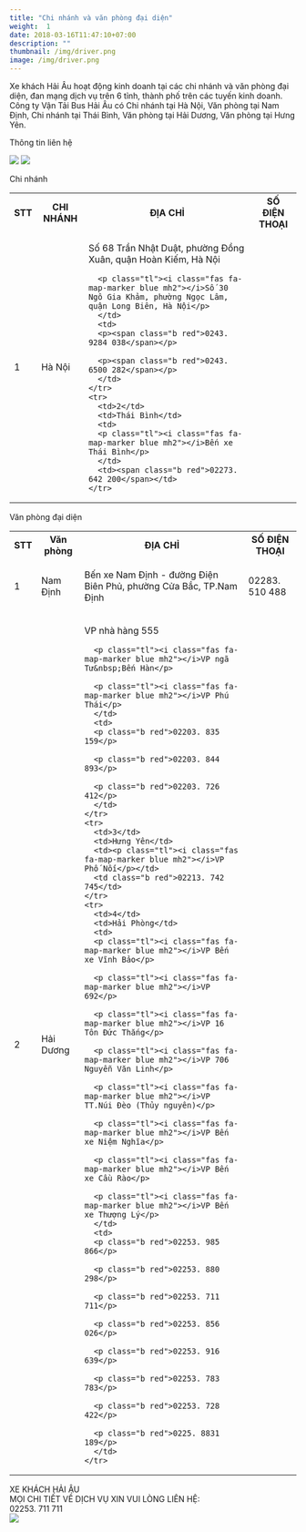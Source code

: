 ```yaml
---
title: "Chi nhánh và văn phòng đại diện"
weight:  1
date: 2018-03-16T11:47:10+07:00
description: ""
thumbnail: /img/driver.png
image: /img/driver.png
---
```

<div class="tc w-100">
	<p class="dib ba b--dashed b--blue blue b bg-light-gray pa3 tj">
	<span class="red">Xe khách Hải Âu</span> hoạt động kinh doanh tại các chi nhánh và văn phòng đại diện, đan mạng dịch vụ trên 6 tỉnh, thành phố trên các tuyến kinh doanh.  Công ty Vận Tải Bus Hải Âu có Chi nhánh tại Hà Nội, Văn phòng tại Nam Định, Chi nhánh tại Thái Bình, Văn phòng tại Hải Dương, Văn phòng tại Hưng Yên.
	</p>
</div>

<p class="dib bg-blue white b ttu pa2">Thông tin liên hệ</p>

<div class="tl w-100">
	<img src="/img/đt chuyển phát(2).png" class="dib h3"/>
	<img src="/img/facebook(1).png" class="dib h3"/>
</div>

<p class="dib bg-blue white b ttu pa2">Chi nhánh</p>

<table class="w-100 table-slim-border table-padding-cell">
  <tbody>
    <tr class="bg-blue white">
      <th>STT</th>
      <th>
      CHI NHÁNH
      </th>
      <th>ĐỊA CHỈ</th>
      <th>SỐ ĐIỆN THOẠI</th>
    </tr>
    <tr>
      <td>1</td>
      <td>Hà Nội</td>
      <td>
      <p class="tl"><i class="fas fa-map-marker blue mh2"></i>Số 68 Trần Nhật Duật, phường Đồng Xuân, quận Hoàn Kiếm, Hà Nội</p>

      <p class="tl"><i class="fas fa-map-marker blue mh2"></i>Số 30 Ngô Gia Khảm, phường Ngọc Lâm, quận Long Biên, Hà Nội</p>
      </td>
      <td>
      <p><span class="b red">0243. 9284 038</span></p>

      <p><span class="b red">0243. 6500 282</span></p>
      </td>
    </tr>
    <tr>
      <td>2</td>
      <td>Thái Bình</td>
      <td>
      <p class="tl"><i class="fas fa-map-marker blue mh2"></i>Bến xe Thái Bình</p>
      </td>
      <td><span class="b red">02273. 642 200</span></td>
    </tr>
  </tbody>
</table>

<p class="dib bg-blue white b ttu pa2">Văn phòng đại diện</p>

<table class="w-100 table-slim-border table-padding-cell ">
  <tbody>
    <tr class="bg-blue white b">
      <th>STT</th>
      <th>
      Văn phòng
      </th>
      <th>ĐỊA CHỈ</th>
      <th>
      SỐ ĐIỆN THOẠI
      </th>
    </tr>
    <tr>
      <td>1</td>
      <td>Nam Định</td>
      <td>
      <p class="tl"><i class="fas fa-map-marker blue mh2"></i>Bến xe Nam Định - đường Điện Biên Phủ, phường Cửa Bắc, TP.Nam Định</p>
      </td>
      <td>
      <p><span class="b red">02283. 510 488</span></p>
      </td>
    </tr>
    <tr>
      <td>2</td>
      <td>Hải Dương</td>
      <td>
      <p class="tl"><i class="fas fa-map-marker blue mh2"></i>VP nhà hàng 555</p>

      <p class="tl"><i class="fas fa-map-marker blue mh2"></i>VP ngã Tư&nbsp;Bến Hàn</p>

      <p class="tl"><i class="fas fa-map-marker blue mh2"></i>VP Phú Thái</p>
      </td>
      <td>
      <p class="b red">02203. 835 159</p>

      <p class="b red">02203. 844 893</p>

      <p class="b red">02203. 726 412</p>
      </td>
    </tr>
    <tr>
      <td>3</td>
      <td>Hưng Yên</td>
      <td><p class="tl"><i class="fas fa-map-marker blue mh2"></i>VP Phố Nối</p></td>
      <td class="b red">02213. 742 745</td>
    </tr>
    <tr>
      <td>4</td>
      <td>Hải Phòng</td>
      <td>
      <p class="tl"><i class="fas fa-map-marker blue mh2"></i>VP Bến xe Vĩnh Bảo</p>

      <p class="tl"><i class="fas fa-map-marker blue mh2"></i>VP 692</p>

      <p class="tl"><i class="fas fa-map-marker blue mh2"></i>VP 16 Tôn Đức Thắng</p>

      <p class="tl"><i class="fas fa-map-marker blue mh2"></i>VP 706 Nguyễn Văn Linh</p>

      <p class="tl"><i class="fas fa-map-marker blue mh2"></i>VP TT.Núi Đèo (Thủy nguyên)</p>

      <p class="tl"><i class="fas fa-map-marker blue mh2"></i>VP Bến xe Niệm Nghĩa</p>

      <p class="tl"><i class="fas fa-map-marker blue mh2"></i>VP Bến xe Cầu Rào</p>

      <p class="tl"><i class="fas fa-map-marker blue mh2"></i>VP Bến xe Thượng Lý</p>
      </td>
      <td>
      <p class="b red">02253. 985 866</p>

      <p class="b red">02253. 880 298</p>

      <p class="b red">02253. 711 711</p>

      <p class="b red">02253. 856 026</p>

      <p class="b red">02253. 916 639</p>

      <p class="b red">02253. 783 783</p>

      <p class="b red">02253. 728 422</p>

      <p class="b red">0225. 8831 189</p>
      </td>
    </tr>
  </tbody>
</table>

<div class="w-100 mv4 w-100 tc ba b--dashed b--blue blue b bg-light-gray pa3 tj ">
	<p class="tc lh-copy">
		​XE KHÁCH HẢI ÂU
		<br/>
		MỌI CHI TIẾT VỀ DỊCH VỤ XIN VUI LÒNG LIÊN HỆ:
		<br/>
		<span class="b red">02253. 711 711</span>
		<br/>
		<img class="dib" src="/img/facebook.png"/>
	</p>
</div>
